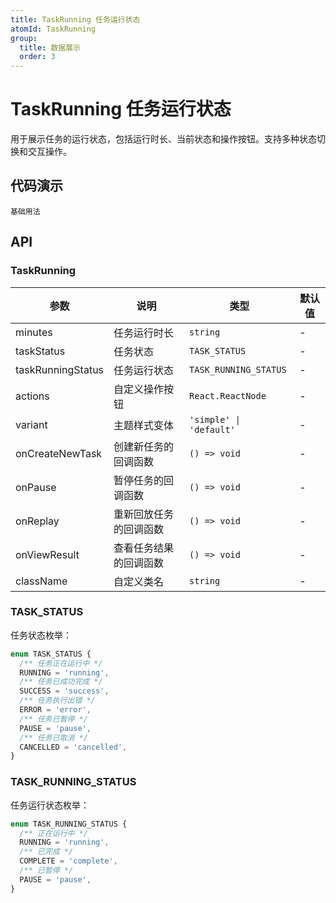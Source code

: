 ```yaml
---
title: TaskRunning 任务运行状态
atomId: TaskRunning
group:
  title: 数据展示
  order: 3
---
```


# TaskRunning 任务运行状态

用于展示任务的运行状态，包括运行时长、当前状态和操作按钮。支持多种状态切换和交互操作。

## 代码演示

<code src="../demos/task-running.tsx">基础用法</code>

## API

### TaskRunning

| 参数              | 说明                   | 类型                  | 默认值 |
| ----------------- | ---------------------- | --------------------- | ------ |
| minutes           | 任务运行时长           | `string`              | -      |
| taskStatus        | 任务状态               | `TASK_STATUS`         | -      |
| taskRunningStatus | 任务运行状态           | `TASK_RUNNING_STATUS` | -      |
| actions           | 自定义操作按钮           | `React.ReactNode` | -      |
| variant           | 主题样式变体           | `'simple' \| 'default'` | -      |
| onCreateNewTask   | 创建新任务的回调函数   | `() => void`          | -      |
| onPause           | 暂停任务的回调函数     | `() => void`          | -      |
| onReplay          | 重新回放任务的回调函数 | `() => void`          | -      |
| onViewResult      | 查看任务结果的回调函数 | `() => void`          | -      |
| className         | 自定义类名             | `string`              | -      |

### TASK_STATUS

任务状态枚举：

```typescript
enum TASK_STATUS {
  /** 任务正在运行中 */
  RUNNING = 'running',
  /** 任务已成功完成 */
  SUCCESS = 'success',
  /** 任务执行出错 */
  ERROR = 'error',
  /** 任务已暂停 */
  PAUSE = 'pause',
  /** 任务已取消 */
  CANCELLED = 'cancelled',
}
```

### TASK_RUNNING_STATUS

任务运行状态枚举：

```typescript
enum TASK_RUNNING_STATUS {
  /** 正在运行中 */
  RUNNING = 'running',
  /** 已完成 */
  COMPLETE = 'complete',
  /** 已暂停 */
  PAUSE = 'pause',
}
```
